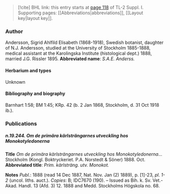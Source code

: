 > [!cite] BHL link: this entry starts at [page 118](https://www.biodiversitylibrary.org/page/33264845) of TL-2 Suppl. I.
> Supporting pages: [[Abbreviations|abbreviations]], [[Layout key|layout key]].

### Author

Andersson, Sigrid Ahlfild Elisabeth (1868-1918), Swedish botanist, daughter of N.J. Andersson, studied at the University of Stockholm 1885-1888, medical assistant at the Karolingska Institute (histological dept.) 1888, married J.G. Rissler 1895. 
**Abbreviated name**: *S.A.E. Anderss.*

#### Herbarium and types

Unknown

#### Bibliography and biography

Barnhart 1:58; BM 1:45; KRp. 42 (b. 2 Jan 1868, Stockholm, d. 31 Oct 1918 ib.).

### Publications

##### n.19.244. Om de primära kärlsträngarnes utveckling hos Monokotyledonerna

**Title**
*Om de primära kärlsträngarnes utveckling hos Monokotyledonerna*... Stockholm (Kongl. Boktryckeriet. P.A. Norstedt & Söner) 1888. Oct.
**Abbreviated title**: *Prim. kärlsträng. utv. Monokot.*

**Notes**
*Publ*.: 1888 (read 14 Dec 1887, Nat. Nov. Jan (2) 1889), p. \[1\]-23, *pl*. *1-2* (uncol. liths. auct.).
*Copies*: B; IDC7670 (190). – Issued as Bih. k. Sv. Vet.-Akad. Handl. 13 (Afd. 3) 12. 1888 and Medd. Stockholms Högskola no. 68.

